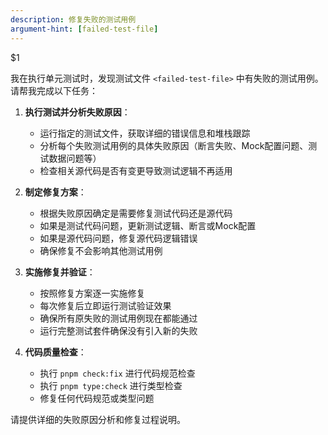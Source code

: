 ```yaml
---
description: 修复失败的测试用例
argument-hint: [failed-test-file]
---
```


<failed-test-file>$1</failed-test-file>

我在执行单元测试时，发现测试文件 `<failed-test-file>` 中有失败的测试用例。请帮我完成以下任务：

1. **执行测试并分析失败原因**：
   - 运行指定的测试文件，获取详细的错误信息和堆栈跟踪
   - 分析每个失败测试用例的具体失败原因（断言失败、Mock配置问题、测试数据问题等）
   - 检查相关源代码是否有变更导致测试逻辑不再适用

2. **制定修复方案**：
   - 根据失败原因确定是需要修复测试代码还是源代码
   - 如果是测试代码问题，更新测试逻辑、断言或Mock配置
   - 如果是源代码问题，修复源代码逻辑错误
   - 确保修复不会影响其他测试用例

3. **实施修复并验证**：
   - 按照修复方案逐一实施修复
   - 每次修复后立即运行测试验证效果
   - 确保所有原失败的测试用例现在都能通过
   - 运行完整测试套件确保没有引入新的失败

4. **代码质量检查**：
   - 执行 `pnpm check:fix` 进行代码规范检查
   - 执行 `pnpm type:check` 进行类型检查
   - 修复任何代码规范或类型问题

请提供详细的失败原因分析和修复过程说明。
